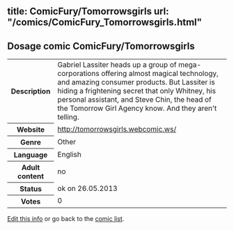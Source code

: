 title: ComicFury/Tomorrowsgirls
url: "/comics/ComicFury_Tomorrowsgirls.html"
---
Dosage comic ComicFury/Tomorrowsgirls
-----------------------------------------

<p id="msg"></p>
<script type="text/javascript">
if (window.location.search === '?edit_info_mail=sent_ok') {
  var elem = document.getElementById("msg");
  elem.innerHTML = 'Edited information sucessfully sent for review, which is usually done daily. Thanks!';
  elem.className = 'ok';
}
</script>
<table class="comicinfo">
<tr>
<th>Description</th><td>Gabriel Lassiter heads up a group of mega-corporations offering almost magical technology, and amazing consumer products. But Lassiter is hiding a frightening secret that only Whitney, his personal assistant, and Steve Chin, the head of the Tomorrow Girl Agency know. And they aren't telling.</td>
</tr>
<tr>
<th>Website</th><td><a href="http://tomorrowsgirls.webcomic.ws/">http://tomorrowsgirls.webcomic.ws/</a></td>
</tr>
<tr>
<th>Genre</th><td>Other</td>
</tr>
<tr>
<th>Language</th><td>English</td>
</tr>
<tr>
<th>Adult content</th><td>no</td>
</tr>
<tr>
<th>Status</th><td>ok on 26.05.2013</td>
</tr>
<tr>
<th>Votes</th><td>0</td>
</tr>
</table>

[Edit this info](ComicFury_Tomorrowsgirls_edit.html) or go back to the [comic list](../comic-index.html).
